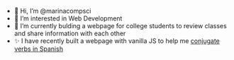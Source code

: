- 👋 Hi, I’m @marinacompsci
- 👀 I’m interested in Web Development
- 🌱 I’m currently bulding a webpage for college students to review classes and share information with each other
- ✨ I have recently built a webpage with vanilla JS to help me [conjugate verbs in Spanish](https://spanish-webapp.herokuapp.com/)


<!---
marinacompsci/marinacompsci is a ✨ special ✨ repository because its `README.md` (this file) appears on your GitHub profile.
You can click the Preview link to take a look at your changes.
--->

